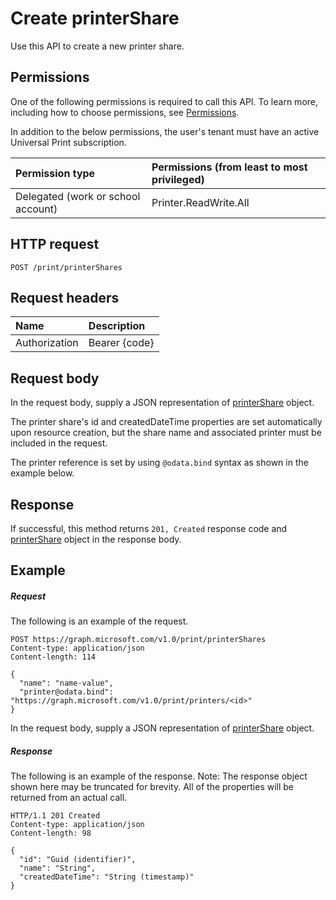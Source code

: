 # Create printerShare

Use this API to create a new printer share.

## Permissions
One of the following permissions is required to call this API. To learn more, including how to choose permissions, see [Permissions](../../../concepts/permissions_reference.md).

In addition to the below permissions, the user's tenant must have an active Universal Print subscription.

|Permission type                        | Permissions (from least to most privileged)              |
|:--------------------------------------|:---------------------------------------------------------|
|Delegated (work or school account)| Printer.ReadWrite.All |

## HTTP request
<!-- { "blockType": "ignored" } -->
```http
POST /print/printerShares
```
## Request headers
| Name          | Description   |
|:--------------|:--------------|
| Authorization | Bearer {code} |

## Request body
In the request body, supply a JSON representation of [printerShare](../resources/printershare.md) object.

The printer share's id and createdDateTime properties are set automatically upon resource creation, but the share name and associated printer must be included in the request.

The printer reference is set by using `@odata.bind` syntax as shown in the example below.

## Response
If successful, this method returns `201, Created` response code and [printerShare](../resources/printershare.md) object in the response body.

## Example
##### Request
The following is an example of the request.
<!-- {
  "blockType": "request",
  "name": "create_printershare_from_print"
}-->
```http
POST https://graph.microsoft.com/v1.0/print/printerShares
Content-type: application/json
Content-length: 114

{
  "name": "name-value",
  "printer@odata.bind": "https://graph.microsoft.com/v1.0/print/printers/<id>"
}
```
In the request body, supply a JSON representation of [printerShare](../resources/printershare.md) object.

##### Response
The following is an example of the response. Note: The response object shown here may be truncated for brevity. All of the properties will be returned from an actual call.
<!-- {
  "blockType": "response",
  "truncated": true,
  "@odata.type": "microsoft.graph.printerShare"
} -->
```http
HTTP/1.1 201 Created
Content-type: application/json
Content-length: 98

{
  "id": "Guid (identifier)",
  "name": "String",
  "createdDateTime": "String (timestamp)"
}
```

<!-- uuid: 8fcb5dbc-d5aa-4681-8e31-b001d5168d79
2015-10-25 14:57:30 UTC -->
<!-- {
  "type": "#page.annotation",
  "description": "Create printerShare",
  "keywords": "",
  "section": "documentation",
  "tocPath": ""
}-->